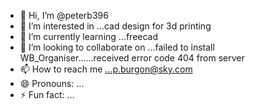- 👋 Hi, I’m @peterb396
- 👀 I’m interested in ...cad design for 3d printing
- 🌱 I’m currently learning ...freecad
- 💞️ I’m looking to collaborate on ...failed to install WB_Organiser......received error code 404 from server
- 📫 How to reach me ...p.burgon@sky.com
- 😄 Pronouns: ...
- ⚡ Fun fact: ...

<!---
peterb396/peterb396 is a ✨ special ✨ repository because its `README.md` (this file) appears on your GitHub profile.
You can click the Preview link to take a look at your changes.
--->

